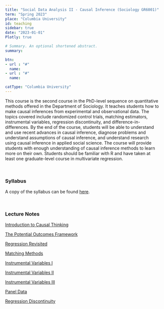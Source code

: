 ```yaml
---
title: "Social Data Analysis II - Causal Inference (Sociology GR6001)"
term: "Spring 2023"
place: "Columbia University"
id: teaching
sidebar: true
date: "2023-01-01"
Plotly: true

# Summary. An optional shortened abstract.
summary: 

btn:
- url : "#"
  name: 
- url : "#"
  name: 

catType: "Columbia University"
---
```


This course is the second course in the PhD-level sequence on quantitative methods offered in the Department of Sociology. It teaches students how to make causal inferences from experimental and observational data. The topics covered include randomized control trials, matching estimators, instrumental variables, regression discontinuity, and difference-in-differences. By the end of the course, students will be able to understand and use recent advances in causal inference, diagnose problems and understand assumptions of causal inference, and understand research using causal inference in applied social science. The course will provide students with enough understanding of causal inference methods to learn more on their own. Students should be familiar with R and have taken at least one graduate-level course in multivariate regression. 

&nbsp;

### Syllabus

A copy of the syllabus can be found [here](https://www.dropbox.com/s/llldc35mksa3u98/sda2-2023-syllabus.pdf?raw=1).


&nbsp;

### Lecture Notes

[Introduction to Causal Thinking](https://www.dropbox.com/s/6plcll5tlmpz4wy/01-causal-thinking.pdf?raw=1)

[The Potential Outcomes Framework](https://www.dropbox.com/s/vl6vg2ctnfo9xom/02-potential-outcomes.pdf?raw=1)

[Regression Revisited](https://www.dropbox.com/s/1k7cwnqzfpa08g4/03-regression-revisited.pdf?raw=1)

[Matching Methods](https://www.dropbox.com/s/cnlpkob9kaatgap/04-mathcing.pdf?raw=1)

[Instrumental Variables I](https://www.dropbox.com/s/xwfwn54h72xtiop/05-instrumental-variables-I.pdf?raw=1)

[Instrumental Variables II](https://www.dropbox.com/s/40kiy2t6gldtcct/06-instrumental-variables-II.pdf?raw=1)

[Instrumental Variables III](https://www.dropbox.com/s/576rto33k2qsqel/07-instrumental-variables-III.pdf?raw=1)

[Panel Data](https://www.dropbox.com/s/pzp99rw8wo0nmjg/08-panel-data.pdf?raw=1)

[Regression Discontinuity](https://www.dropbox.com/s/woyeyzy009u6jyg/09-regression-discontinuity.pdf?raw=1)

&nbsp;

